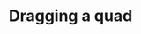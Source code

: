---
layout: examples
category: examples
menu: Basics
title: Dragging a quad
permalink: examples/basics/quad-drag/
sample: quad-drag
source: /src/QuadDrag.hx
---